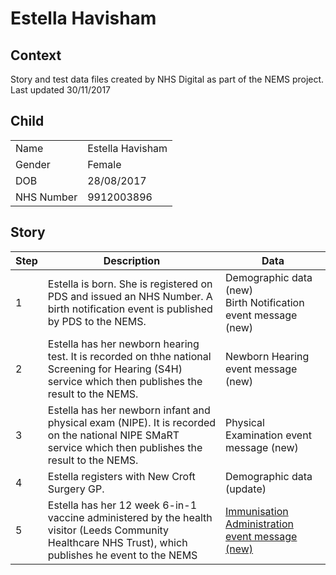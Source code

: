 # Estella Havisham
## Context
Story and test data files created by NHS Digital as part of the NEMS project. Last updated 30/11/2017
## Child

| | |
|---|---|
| Name | Estella Havisham |
| Gender | Female |
| DOB | 28/08/2017 |
| NHS Number | 9912003896 |

## Story

| Step | Description | Data |
|---|---|---|
| 1 | Estella is born. She is registered on PDS and issued an NHS Number. A birth notification event is published by PDS to the NEMS.| Demographic data (new)<br>Birth Notification event message (new) |
| 2 |  Estella has her newborn hearing test. It is recorded on thhe national Screening for Hearing (S4H) service which then publishes the result to the NEMS. | Newborn Hearing event message (new) |
| 3 |  Estella has her newborn infant and physical exam (NIPE). It is recorded on the national NIPE SMaRT service which then publishes the result to the NEMS. | Physical Examination event message (new) |
| 4 |  Estella registers with New Croft Surgery GP. | Demographic data (update)|
| 5 |  Estella has her 12 week 6-in-1 vaccine administered by the health visitor (Leeds Community Healthcare NHS Trust), which publishes he event to the NEMS | [Immunisation Administration event message (new)](https://github.com/childhealth/EMS-Test-Data/blob/master/EstellaHavisham/NEMS/NEMS-A-9912003896-001.xml) |
